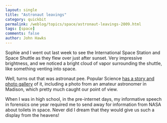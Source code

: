 ```yaml
---
layout: single 
title: "Astronaut leavings" 
category: quickbit
permalink: /weblog/topics/space/astronaut-leavings-2009.html
tags: [space] 
comments: false 
author: John Hawks 
---
```


Sophie and I went out last week to see the International Space Station and Space Shuttle as they flew over just after sunset. Very impressive brightness, and we noticed a bright cloud of vapor surrounding the shuttle, like something venting into space.

Well, turns out that was astronaut pee. Popular Science <a href="http://www.popsci.com/scitech/gallery/2009-09/stellar-urine">has a story and photo gallery</a> of it, including a photo from an amateur astronomer in Madison, which pretty much caught our point of view. 

When I was in high school, in the pre-internet days, my informative speech in forensics one year required me to send away for information from NASA about toilets in space. Never did I dream that they would give us such a display from the heavens!


